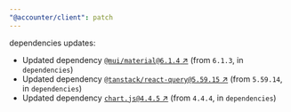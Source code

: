 ```yaml
---
"@accounter/client": patch
---
```

dependencies updates:
  - Updated dependency [`@mui/material@6.1.4` ↗︎](https://www.npmjs.com/package/@mui/material/v/6.1.4) (from `6.1.3`, in `dependencies`)
  - Updated dependency [`@tanstack/react-query@5.59.15` ↗︎](https://www.npmjs.com/package/@tanstack/react-query/v/5.59.15) (from `5.59.14`, in `dependencies`)
  - Updated dependency [`chart.js@4.4.5` ↗︎](https://www.npmjs.com/package/chart.js/v/4.4.5) (from `4.4.4`, in `dependencies`)
